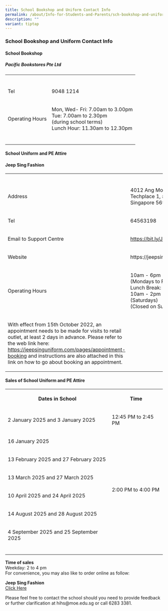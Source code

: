 ```yaml
---
title: School Bookshop and Uniform Contact Info
permalink: /about/Info-for-Students-and-Parents/sch-bookshop-and-uniform/
description: ""
variant: tiptap
---
```

<h3><strong>School Bookshop and Uniform Contact Info</strong></h3>
<h4><strong>School Bookshop</strong></h4>
<h5><strong>Pacific Bookstores Pte Ltd</strong></h5>
<table style="minWidth: 50px">
<colgroup>
<col>
<col>
</colgroup>
<tbody>
<tr>
<th rowspan="1" colspan="1">
<p></p>
</th>
<th rowspan="1" colspan="1">
<p></p>
</th>
</tr>
<tr>
<td rowspan="1" colspan="1">
<p>Tel</p>
</td>
<td rowspan="1" colspan="1">
<p>9048 1214</p>
</td>
</tr>
<tr>
<td rowspan="1" colspan="1">
<p>Operating Hours</p>
</td>
<td rowspan="1" colspan="1">
<p>Mon, Wed- Fri: 7.00am to 3.00pm
<br>Tue: 7.00am to 2.30pm
<br>(during school terms)
<br>Lunch Hour: 11.30am to 12.30pm</p>
</td>
</tr>
<tr>
<td rowspan="1" colspan="1">
<p></p>
</td>
<td rowspan="1" colspan="1">
<p></p>
</td>
</tr>
</tbody>
</table>
<h4><strong>School Uniform and PE Attire</strong></h4>
<h4><strong>Jeep Sing Fashion</strong></h4>
<table style="minWidth: 50px">
<colgroup>
<col>
<col>
</colgroup>
<tbody>
<tr>
<th rowspan="1" colspan="1">
<p></p>
</th>
<th rowspan="1" colspan="1">
<p></p>
</th>
</tr>
<tr>
<td rowspan="1" colspan="1">
<p>Address</p>
</td>
<td rowspan="1" colspan="1">
<p>4012 Ang Mo Kio Ave 10 Techplace 1, #01-09 Singapore 569628</p>
</td>
</tr>
<tr>
<td rowspan="1" colspan="1">
<p>Tel</p>
</td>
<td rowspan="1" colspan="1">
<p>64563198</p>
</td>
</tr>
<tr>
<td rowspan="1" colspan="1">
<p>Email to Support Centre</p>
</td>
<td rowspan="1" colspan="1">
<p><a href="https://bit.ly/JSFSUPPORT" rel="noopener noreferrer nofollow" target="_blank">https://bit.ly/JSFSUPPORT</a>
</p>
</td>
</tr>
<tr>
<td rowspan="1" colspan="1">
<p>Website</p>
</td>
<td rowspan="1" colspan="1">
<p>https://jeepsinguniform.com</p>
</td>
</tr>
<tr>
<td rowspan="1" colspan="1">
<p>Operating Hours</p>
</td>
<td rowspan="1" colspan="1">
<p>10am - 6pm
<br>(Mondays to Friday)
<br>Lunch Break: 1pm to 2pm
<br>10am - 2pm
<br>(Saturdays)
<br>(Closed on Sunday &amp; PH)</p>
</td>
</tr>
<tr>
<td rowspan="1" colspan="1">
<p>With effect from 15th October 2022, an appointment needs to be made for
visits to retail outlet, at least 2 days in advance. Please refer to the
web link here: <a href="https://jeepsinguniform.com/pages/appointment-booking" rel="noopener noreferrer nofollow" target="_blank">https://jeepsinguniform.com/pages/appointment-booking</a> and
instructions are also attached in this link on how to go about booking
an appointment.</p>
</td>
<td rowspan="1" colspan="1">
<p></p>
</td>
</tr>
</tbody>
</table>
<h4><strong>Sales of School Uniform and PE Attire</strong></h4>
<table style="minWidth: 50px">
<colgroup>
<col>
<col>
</colgroup>
<tbody>
<tr>
<th rowspan="1" colspan="1">
<p>Dates in School</p>
</th>
<th rowspan="1" colspan="1">
<p>Time
<br>
</p>
</th>
</tr>
<tr>
<td rowspan="1" colspan="1">
<p>2 January 2025 and 3 January 2025</p>
</td>
<td rowspan="1" colspan="1">
<p>12:45 PM to 2:45 PM</p>
</td>
</tr>
<tr>
<td rowspan="1" colspan="1">
<p>16 January 2025</p>
</td>
<td rowspan="6" colspan="1">
<p></p>
<p></p>
<p></p>
<p></p>
<p>2:00 PM to 4:00 PM</p>
</td>
</tr>
<tr>
<td rowspan="1" colspan="1">
<p>13 February 2025 and 27 February 2025</p>
</td>
</tr>
<tr>
<td rowspan="1" colspan="1">
<p>13 March 2025 and 27 March 2025</p>
</td>
</tr>
<tr>
<td rowspan="1" colspan="1">
<p>10 April 2025 and 24 April 2025</p>
</td>
</tr>
<tr>
<td rowspan="1" colspan="1">
<p>14 August 2025 and 28 August 2025</p>
</td>
</tr>
<tr>
<td rowspan="1" colspan="1">
<p>4 September 2025 and 25 September 2025</p>
</td>
</tr>
<tr>
<td rowspan="1" colspan="1">
<p></p>
</td>
<td rowspan="1" colspan="1">
<p></p>
</td>
</tr>
</tbody>
</table>
<p><strong>Time of sales</strong> 
<br>Weekday: 2 to 4 pm
<br>For convenience, you may also like to order online as follow:
<br>
</p>
<p><strong>Jeep Sing Fashion</strong>
<br><a href="https://jeepsinguniform.com/" rel="noopener noreferrer nofollow" target="_blank"> Click Here</a> 
<br>
</p>
<p>Please feel free to contact the school should you need to provide feedback
or further clarification at hihs@moe.edu.sg or call 6283 3381.</p>